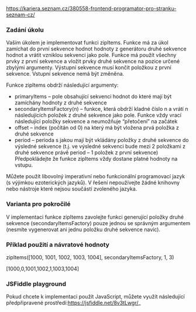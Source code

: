 https://kariera.seznam.cz/380558-frontend-programator-pro-stranku-seznam-cz/

### Zadání úkolu
Vaším úkolem je implementovat funkci zipItems. Funkce má za úkol zamíchat do první sekvence hodnot hodnoty z generátoru druhé sekvence hodnot a vrátit vzniklou sekvenci jako pole. Funkce má použít všechny prvky z první sekvence a vložit prvky druhé sekvence na pozice určené zbylými argumenty. Výstupní sekvence musí končit položkou z první sekvence. Vstupní sekvence nemá být změněna.

Funkce zipItems obdrží následující argumenty:

- primaryItems – pole obsahující sekvenci hodnot do které mají být zamíchány hodnoty z druhé sekvence
- secondaryItemsFactory(n) – funkce, která obdrží kladné číslo n a vrátí n následujících položek z druhé sekvence jako pole. Funkce vždy vrací následující položky sekvence a neumožňuje “přetočení” na začátek
- offset – index (počítán od 0) na který má být vložena prvá položka z druhé sekvence
- period – perioda s jakou mají být vkládány položky z druhé sekvence do výsledné sekvence (t.j. ve výsledné sekvenci bude mezi 2 položkami z druhé sekvence právě period – 1 položek z první sekvence)
Předpokládejte že funkce zipItems vždy dostane platné hodnoty na vstupu.

Můžete použít libovolný imperativní nebo funkcionální programovací jazyk (s výjimkou ezoterických jazyků). V řešení nepoužívejte žádné knihovny nebo nástroje které nejsou součástí zvoleného jazyka.

###  Varianta pro pokročilé
V implementaci funkce zipItems zavolejte funkci generující položky druhé sekvence (secondaryItemsFactory) pouze jednou se správným argumentem (nesmíte vygenerovat ani jednu položku druhé sekvence navíc).

### Příklad použití a návratové hodnoty
zipItems([1000, 1001, 1002, 1003, 1004], secondaryItemsFactory, 1, 3)

[1000,0,1001,1002,1,1003,1004]

### JSFiddle playground
Pokud chcete k implementaci použít JavaScript, můžete využít následující předpřipravené prostředí:https://jsfiddle.net/8v3tLwgr/_